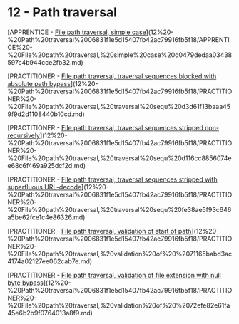 # 12 - Path traversal

[APPRENTICE - [File path traversal, simple case](https://portswigger.net/web-security/file-path-traversal/lab-simple)](12%20-%20Path%20traversal%2006831f1e5d15407fb42ac79916fb5f18/APPRENTICE%20-%20File%20path%20traversal,%20simple%20case%20d0479dedaa03438597c4b944cce2fb32.md)

[PRACTITIONER - [File path traversal, traversal sequences blocked with absolute path bypass](https://portswigger.net/web-security/file-path-traversal/lab-absolute-path-bypass)](12%20-%20Path%20traversal%2006831f1e5d15407fb42ac79916fb5f18/PRACTITIONER%20-%20File%20path%20traversal,%20traversal%20sequ%20d3d61f13baaa459f9d2d1108440b10cd.md)

[PRACTITIONER - [File path traversal, traversal sequences stripped non-recursively](https://portswigger.net/web-security/file-path-traversal/lab-sequences-stripped-non-recursively)](12%20-%20Path%20traversal%2006831f1e5d15407fb42ac79916fb5f18/PRACTITIONER%20-%20File%20path%20traversal,%20traversal%20sequ%20d116cc8856074ee68c6f469a925dcf2d.md)

[PRACTITIONER - [File path traversal, traversal sequences stripped with superfluous URL-decode](https://portswigger.net/web-security/file-path-traversal/lab-superfluous-url-decode)](12%20-%20Path%20traversal%2006831f1e5d15407fb42ac79916fb5f18/PRACTITIONER%20-%20File%20path%20traversal,%20traversal%20sequ%20fe38ae5f93c646a5be62fce1c4e86326.md)

[PRACTITIONER - [File path traversal, validation of start of path](https://portswigger.net/web-security/file-path-traversal/lab-validate-start-of-path)](12%20-%20Path%20traversal%2006831f1e5d15407fb42ac79916fb5f18/PRACTITIONER%20-%20File%20path%20traversal,%20validation%20of%20%2071165babd3ac4174a02127ee062cab7e.md)

[PRACTITIONER - [File path traversal, validation of file extension with null byte bypass](https://portswigger.net/web-security/file-path-traversal/lab-validate-file-extension-null-byte-bypass)](12%20-%20Path%20traversal%2006831f1e5d15407fb42ac79916fb5f18/PRACTITIONER%20-%20File%20path%20traversal,%20validation%20of%20%2072efe82e61fa45e6b2b9f0764013a8f9.md)